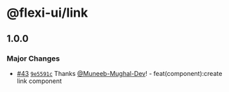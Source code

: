 # @flexi-ui/link

## 1.0.0

### Major Changes

- [#43](https://github.com/flexi-ui/flexi-ui/pull/43) [`9e5591c`](https://github.com/flexi-ui/flexi-ui/commit/9e5591c8916b2764bbc2a18785c19d85be1532c5) Thanks [@Muneeb-Mughal-Dev](https://github.com/Muneeb-Mughal-Dev)! - feat(component):create link component
